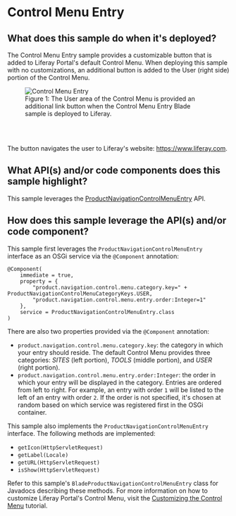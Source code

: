 # Control Menu Entry

## What does this sample do when it's deployed?

The Control Menu Entry sample provides a customizable button that is added to
Liferay Portal's default Control Menu. When deploying this sample with no
customizations, an additional button is added to the User (right side) portion
of the Control Menu.

<figure>
  <img src="https://github.com/codyhoag/liferay-docs/blob/blade-sample-images/develop/tutorials/blade-images/controlmenuentry.png" alt="Control Menu Entry"/>
  <figcaption>Figure 1: The User area of the Control Menu is provided an additional link button when the Control Menu Entry Blade sample is deployed to Liferay.</figcaption>
</figure><br><br>

The button navigates the user to Liferay's website: https://www.liferay.com.

## What API(s) and/or code components does this sample highlight?

This sample leverages the
[ProductNavigationControlMenuEntry](https://docs.liferay.com/ce/apps/web-experience/latest/javadocs/com/liferay/product/navigation/control/menu/ProductNavigationControlMenuEntry.html)
API.

## How does this sample leverage the API(s) and/or code component?

This sample first leverages the `ProductNavigationControlMenuEntry` interface as
an OSGi service via the `@Component` annotation:

    @Component(
        immediate = true,
        property = {
            "product.navigation.control.menu.category.key=" + ProductNavigationControlMenuCategoryKeys.USER,
            "product.navigation.control.menu.entry.order:Integer=1"
        },
        service = ProductNavigationControlMenuEntry.class
    )

There are also two properties provided via the `@Component` annotation:

- `product.navigation.control.menu.category.key`: the category in which your
   entry should reside. The default Control Menu provides three categories:
   *SITES* (left portion), *TOOLS* (middle portion), and *USER* (right portion).
- `product.navigation.control.menu.entry.order:Integer`: the order in which your
   entry will be displayed in the category. Entries are ordered from left to
   right. For example, an entry with order `1` will be listed to the left of an
   entry with order `2`. If the order is not specified, it's chosen at random
   based on which service was registered first in the OSGi container.

This sample also implements the `ProductNavigationControlMenuEntry` interface.
The following methods are implemented:

- `getIcon(HttpServletRequest)`
- `getLabel(Locale)`
- `getURL(HttpServletRequest)`
- `isShow(HttpServletRequest)`

Refer to this sample's `BladeProductNavigationControlMenuEntry` class for
Javadocs describing these methods. For more information on how to customize
Liferay Portal's Control Menu, visit the
[Customizing the Control Menu](https://dev.liferay.com/develop/tutorials/-/knowledge_base/7-0/customizing-the-control-menu)
tutorial.